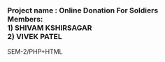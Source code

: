 <h3>Project name : Online Donation For Soldiers<br>
  Members: <br>
  1) SHIVAM KSHIRSAGAR<br>
  2) VIVEK PATEL<br>
  </h3>
  SEM-2/PHP+HTML
